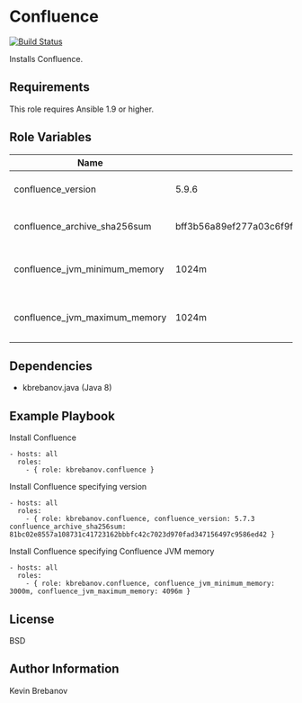 Confluence
==========

[![Build Status](https://travis-ci.org/kbrebanov/ansible-confluence.svg?branch=master)](https://travis-ci.org/kbrebanov/ansible-confluence)

Installs Confluence.

Requirements
------------

This role requires Ansible 1.9 or higher.

Role Variables
--------------

| Name                          | Default                                                          | Description                      |
|-------------------------------|------------------------------------------------------------------|----------------------------------|
| confluence_version            | 5.9.6                                                            | Version of Confluence to install |
| confluence_archive_sha256sum  | bff3b56a89ef277a03c6f9ff863194f1fe2b43ed5d8c5d92f319d90b55709469 | SHA 256 checksum of archive      |
| confluence_jvm_minimum_memory | 1024m                                                            | Confluence JVM minimum memory    |
| confluence_jvm_maximum_memory | 1024m                                                            | Confluence JVM maximum memory    |

Dependencies
------------

- kbrebanov.java (Java 8)

Example Playbook
----------------

Install Confluence
```
- hosts: all
  roles:
    - { role: kbrebanov.confluence }
```

Install Confluence specifying version
```
- hosts: all
  roles:
    - { role: kbrebanov.confluence, confluence_version: 5.7.3 confluence_archive_sha256sum: 81bc02e8557a108731c41723162bbbfc42c7023d970fad347156497c9586ed42 }
```

Install Confluence specifying Confluence JVM memory
```
- hosts: all
  roles:
    - { role: kbrebanov.confluence, confluence_jvm_minimum_memory: 3000m, confluence_jvm_maximum_memory: 4096m }
```

License
-------

BSD

Author Information
------------------

Kevin Brebanov
